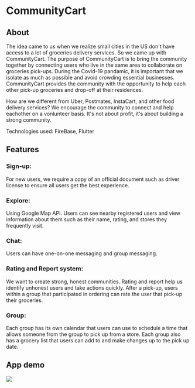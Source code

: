 # CommunityCart

## About
The idea came to us when we realize small cities in the US don't have access to a lot of groceries delivery services. So we came up with CommunityCart. The purpose of CommunityCart is to bring the community together by connecting users who live in the same area to collaborate on groceries pick-ups. During the Covid-19 pandamic, it is important that we isolate as much as possible and avoid crowding essential businesses. CommunityCart provides the community with the opportunity to help each other pick-up groceries and drop-off at their residences. 

How are we different from Uber, Postmates, InstaCart, and other food delivery services? We encourage the community to connect and help eachother on a vonlunteer basis. It's not about profit, it's about building a strong community.

Technologies used: FireBase, Flutter

## Features
### Sign-up:
For new users, we require a copy of an official document such as driver license to ensure all users get the best experience.

### Explore:
Using Google Map API. Users can see nearby registered users and view information about them such as their name, rating, and stores they frequently visit.

### Chat:
Users can have one-on-one messaging and group messaging.

### Rating and Report system:
We want to create strong, honest communities. Rating and report help us identify unhonest users and take actions quickly. After a pick-up, users within a group that participated in ordering can rate the user that pick-up their groceries.

### Group:
Each group has its own calendar that users can use to schedule a time that allows someone from the group to pick up from a store. Each group also has a grocery list that users can add to and make changes up to the pick up date.

## App demo
<img src="https://media.giphy.com/media/IgdoKY2ZdgtNgR2rAt/giphy.gif">
